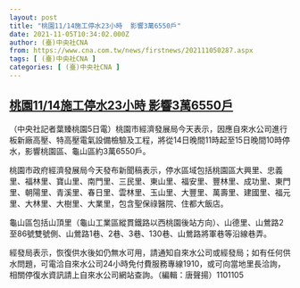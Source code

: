 ```yaml
---
layout: post
title: "桃園11/14施工停水23小時  影響3萬6550戶"
date: 2021-11-05T10:34:02.000Z
author: (臺)中央社CNA
from: https://www.cna.com.tw/news/firstnews/202111050287.aspx
tags: [ (臺)中央社CNA ]
categories: [ (臺)中央社CNA ]
---
```

<!--1636108442000-->
[桃園11/14施工停水23小時  影響3萬6550戶](https://www.cna.com.tw/news/firstnews/202111050287.aspx)
------

<div>
<div></div><div><p>（中央社記者葉臻桃園5日電）桃園市經濟發展局今天表示，因應自來水公司進行板新廠高壓、特高壓電氣設備檢驗及工程，將從14日晚間11時起至15日晚間10時停水，影響桃園區、龜山區約3萬6550戶。</p><p>桃園市政府經濟發展局今天發布新聞稿表示，停水區域包括桃園區大興里、忠義里、福林里、寶山里、南門里、三民里、東山里、福安里、豐林里、成功里、東門里、朝陽里、青溪里、春日里、雲林里、玉山里、大豐里、萬壽里、建國里、福元里、大林里、大樹里、大業里，包含聖保祿醫院、住都大飯店。</p><p>龜山區包括山頂里（龜山工業區縱貫鐵路以西桃園後站方向）、山德里、山鶯路2至86號雙號側、山鶯路1巷、2巷、3巷、130巷、山鶯路將軍巷等沿線巷弄。</p><p>經發局表示，恢復供水後如仍無水可用，請通知自來水公司或經發局；如有任何供水問題，可電洽自來水公司24小時免付費服務專線1910，或可向當地里長洽詢，相關停復水資訊請上自來水公司網站查詢。（編輯：唐聲揚）1101105</p></div>
</div>

